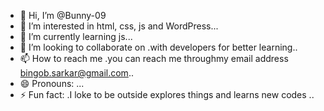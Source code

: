 - 👋 Hi, I’m @Bunny-09
- 👀 I’m interested in html, css, js and WordPress...
- 🌱 I’m currently learning js...
- 💞️ I’m looking to collaborate on .with developers for better learning..
- 📫 How to reach me .you can reach me throughmy email address bingob.sarkar@gmail.com..
- 😄 Pronouns: ...
- ⚡ Fun fact: .I loke to be outside explores things and learns new codes ..

<!---
Bunny-09/Bunny-09 is a ✨ special ✨ repository because its `README.md` (this file) appears on your GitHub profile.
You can click the Preview link to take a look at your changes.
--->

